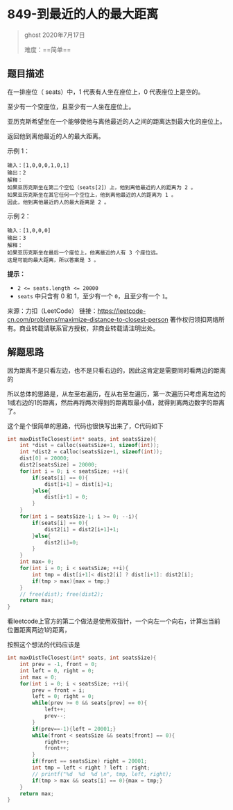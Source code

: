 # 849-到最近的人的最大距离

> ghost 2020年7月17日
>
> 难度：==简单==

## 题目描述

在一排座位（ seats）中，1 代表有人坐在座位上，0 代表座位上是空的。

至少有一个空座位，且至少有一人坐在座位上。

亚历克斯希望坐在一个能够使他与离他最近的人之间的距离达到最大化的座位上。

返回他到离他最近的人的最大距离。

示例 1：

```
输入：[1,0,0,0,1,0,1]
输出：2
解释：
如果亚历克斯坐在第二个空位（seats[2]）上，他到离他最近的人的距离为 2 。
如果亚历克斯坐在其它任何一个空位上，他到离他最近的人的距离为 1 。
因此，他到离他最近的人的最大距离是 2 。 
```

示例 2：

```
输入：[1,0,0,0]
输出：3
解释：
如果亚历克斯坐在最后一个座位上，他离最近的人有 3 个座位远。
这是可能的最大距离，所以答案是 3 。
```



**提示：**

- `2 <= seats.length <= 20000`
- `seats` 中只含有 0 和 1，至少有一个 `0`，且至少有一个 `1`。

来源：力扣（LeetCode）
链接：https://leetcode-cn.com/problems/maximize-distance-to-closest-person
著作权归领扣网络所有。商业转载请联系官方授权，非商业转载请注明出处。

## 解题思路

因为距离不是只看左边，也不是只看右边的，因此这肯定是需要同时看两边的距离的

所以总体的思路是，从左至右遍历，在从右至左遍历，第一次遍历只考虑离左边的1或右边的1的距离，然后再将两次得到的距离取最小值，就得到离两边数字的距离了。

这个是个很简单的思路，代码也很快写出来了，C代码如下

```C
int maxDistToClosest(int* seats, int seatsSize){
    int *dist = calloc(seatsSize+1, sizeof(int));
    int *dist2 = calloc(seatsSize+1, sizeof(int));
    dist[0] = 20000;
    dist2[seatsSize] = 20000;
    for(int i = 0; i < seatsSize; ++i){
        if(seats[i] == 0){
            dist[i+1] = dist[i]+1;
        }else{
            dist[i+1] = 0;
        }
    }
    for(int i = seatsSize-1; i >= 0; --i){
        if(seats[i] == 0){
            dist2[i] = dist2[i+1]+1;
        }else{
            dist2[i]=0;
        }
    }
    int max= 0;
    for(int i = 0; i < seatsSize; ++i){
        int tmp = dist[i+1]< dist2[i] ? dist[i+1]: dist2[i];
        if(tmp > max){max = tmp;}
    }
    // free(dist); free(dist2);
    return max;
}
```



看leetcode上官方的第二个做法是使用双指针，一个向左一个向右，计算出当前位置距离两边1的距离，

按照这个想法的代码应该是

```C
int maxDistToClosest(int* seats, int seatsSize){
    int prev = -1, front = 0;
    int left = 0, right = 0;
    int max = 0;
    for(int i = 0; i < seatsSize; ++i){
        prev = front = i;
        left = 0; right = 0;
        while(prev >= 0 && seats[prev] == 0){
            left++;
            prev--;
        }
        if(prev==-1){left = 20001;}
        while(front < seatsSize && seats[front] == 0){
            right++;
            front++;
        }
        if(front == seatsSize) right = 20001;
        int tmp = left < right ? left : right;
        // printf("%d  %d  %d \n", tmp, left, right);
        if(tmp > max && seats[i] == 0){max = tmp;}
    }
    return max;
}
```

